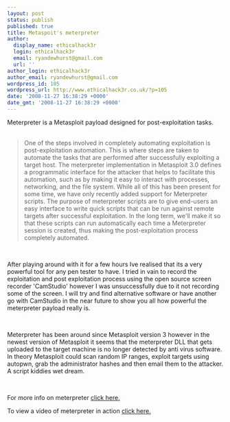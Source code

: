 ```yaml
---
layout: post
status: publish
published: true
title: Metaspoit's meterpreter
author:
  display_name: ethicalhack3r
  login: ethicalhack3r
  email: ryandewhurst@gmail.com
  url: ''
author_login: ethicalhack3r
author_email: ryandewhurst@gmail.com
wordpress_id: 105
wordpress_url: http://www.ethicalhack3r.co.uk/?p=105
date: '2008-11-27 16:38:29 +0000'
date_gmt: '2008-11-27 16:38:29 +0000'
---
```

<p>Meterpreter is a Metasploit payload designed for post-exploitation tasks.<br />
<strong><span style="text-decoration: underline;"></span><br />
</strong></p>
<blockquote><p>One of the steps involved in completely automating exploitation is post-exploitation automation. This is where steps are taken to automate the tasks that are performed after successfully exploiting a target host. The meterpreter implementation in Metasploit 3.0 defines a programmatic interface for the attacker that helps to facilitate this automation, such as by making it easy to interact with processes, networking, and the file system. While all of this has been present for some time, we have only recently added support for Meterpreter scripts. The purpose of meterpreter scripts are to give end-users an easy interface to write quick scripts that can be run against remote targets after successful exploitation. In the long term, we'll make it so that these scripts can run automatically each time a Meterpreter session is created, thus making the post-exploitation process completely automated.</p></blockquote>
<p><strong><span style="text-decoration: underline;"></span><br />
</strong></p>
<p>After playing around with it for a few hours Ive realised that its a very powerful tool for any pen tester to have. I tried in vain to record the exploitation and post exploitation process using the open source screen recorder 'CamStudio' however I was unsuccessfully due to it not recording some of the screen. I will try and find alternative software or have another go with CamStudio in the near future to show you all how powerful the meterpreter payload really is.</p>
<p><strong><span style="text-decoration: underline;"></span><br />
</strong></p>
<p>Meterpreter has been around since Metasploit version 3 however in the newest version of Metasploit it seems that the meterpreter DLL that gets uploaded to the target machine is no longer detected by anti virus software. In theory Metasploit could scan random IP ranges, exploit targets using autopwn, grab the administrator hashes and then email them to the attacker. A script kiddies wet dream.</p>
<p><strong><span style="text-decoration: underline;"></span><br />
</strong></p>
<p>For more info on meterpreter <a href="http://blog.metasploit.com/2006/10/meterpreter-scripts-and-msrt.html">click here.</a></p>
<p>To view a video of meterpreter in action <a href="http://www.irongeek.com/i.php?page=videos/bypassing-anti-virus-with-metasploit">click here.</a></p>

